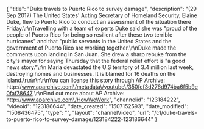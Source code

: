 {
    "title": "Duke travels to Puerto Rico to survey damage",
    "description": "(29 Sep 2017) The United States' Acting Secretary of Homeland Security, Elaine Duke, flew to Puerto Rico to conduct an assessment of the situation there Friday.\r\nTravelling with a team of experts Duke said she was \"proud of the people of Puerto Rico for being so resilient after these two terrible hurricanes\" and that \"public servants in the United States and the government of Puerto Rico are working together.\r\nDuke made the comments upon landing in San Juan. She drew a sharp rebuke from the city's mayor for saying Thursday that the federal relief effort is \"a good news story.\"\r\n Maria devastated the U.S territory of 3.4 million last week, destroying homes and businesses. It is blamed for 16 deaths on the island.\r\n\r\n\r\nYou can license this story through AP Archive: http:\/\/www.aparchive.com\/metadata\/youtube\/350fcf3d276d974ba6f5b9e0faf78647 \r\nFind out more about AP Archive: http:\/\/www.aparchive.com\/HowWeWork",
    "channelid": "123184222",
    "videoid": "123186644",
    "date_created": "1507152593",
    "date_modified": "1508436475",
    "type": "",
    "layout": "channelVideo",
    "url": "\/c1\/duke-travels-to-puerto-rico-to-survey-damage\/123184222-123186644"
}